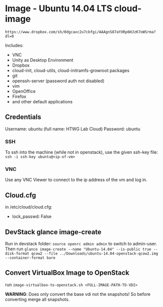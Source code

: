 # Image - Ubuntu 14.04 LTS cloud-image

`https://www.dropbox.com/sh/0dgcaxc2u7cbfgi/AAAgnS87aYXRp6HJzK7oWSrma?dl=0`

Includes:

- VNC
- Unity as Desktop Environment
- Dropbox
- cloud-init, cloud-utils, cloud-initramfs-growroot packages
- git
- openssh-server (password auth not disabled)
- vim
- OpenOffice
- Firefox 
- and other default applications

## Credentials

Username: ubuntu (full name: HTWG Lab Cloud)
Password: ubuntu

### SSH

To ssh into the machine (while not in openstack), use the given ssh-key file: `ssh -i ssh-key ubuntu@<ip-of-vm>`

### VNC

Use any VNC Viewer to connect to the ip address of the vm and log in.

## Cloud.cfg

in /etc/cloud/cloud.cfg:

- lock_passwd: False

## DevStack glance image-create

Run in devstack folder: `source openrc admin admin` to switch to admin-user.
Then run `glance image-create --name "Ubuntu-14.04" --is-public true --disk-format qcow2 --file ../Downloads/ubuntu-14.04-openstack-qcow2.img --container-format bare`

## Convert VirtualBox Image to OpenStack

run `image-virtualbox-to-openstack.sh <FULL-IMAGE-PATH-TO-VDI>`

**WARNING**: Does only convert the base vdi not the snapshots! So before converting merge all snapshots.

